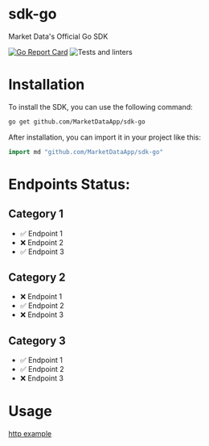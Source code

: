 # sdk-go
Market Data's Official Go SDK

[![Go Report Card](https://goreportcard.com/badge/github.com/MarketDataApp/sdk-go)](https://goreportcard.com/report/github.com/MarketDataApp/sdk-go)
![Tests and linters](https://github.com/MarketDataApp/sdk-go/actions/workflows/main.yml/badge.svg)


# Installation

To install the SDK, you can use the following command:

```bash
go get github.com/MarketDataApp/sdk-go
```

After installation, you can import it in your project like this:

```go
import md "github.com/MarketDataApp/sdk-go"
```


# Endpoints Status:

## Category 1

* ✅ Endpoint 1
* ❌ Endpoint 2
* ✅ Endpoint 3

## Category 2

* ❌ Endpoint 1
* ✅ Endpoint 2
* ❌ Endpoint 3

## Category 3

* ✅ Endpoint 1
* ✅ Endpoint 2
* ❌ Endpoint 3

# Usage

[http example](https://github.com/MarketDataApp/sdk-go/blob/main/examples/example1.go)